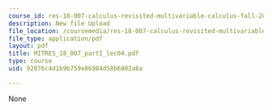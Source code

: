 ```yaml
---
course_id: res-18-007-calculus-revisited-multivariable-calculus-fall-2011
description: New file Upload
file_location: /coursemedia/res-18-007-calculus-revisited-multivariable-calculus-fall-2011/92076c4d1b9b759e86984d58b6802a8a_MITRES_18_007_partI_lec04.pdf
file_type: application/pdf
layout: pdf
title: MITRES_18_007_partI_lec04.pdf
type: course
uid: 92076c4d1b9b759e86984d58b6802a8a

---
```

None